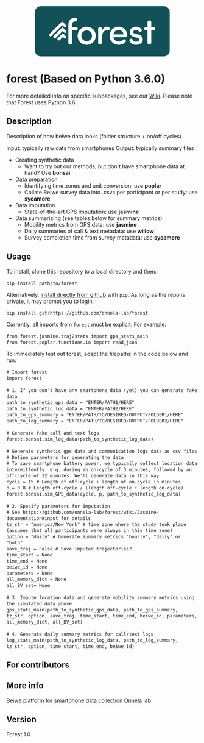 <p align="center">
  <img width="354" height="132" src="https://github.com/onnela-lab/forest/blob/master/forest-logo-color.png">
</p>

# forest (Based on Python 3.6.0)

For more detailed info on specific subpackages, see our [Wiki](https://github.com/onnela-lab/forest/wiki). Please note that Forest uses Python 3.6.

## Description

Description of how beiwe data looks (folder structure + on/off cycles)

Input: typically raw data from smartphones
Output: typically summary files
-	Creating synthetic data
    - Want to try out our methods, but don't have smartphone data at hand? Use **bonsai**
-	Data preparation
    - Identifying time zones and unit conversion: use **poplar**
    - Collate Beiwe survey data into .csvs per participant or per study: use **sycamore**
-	Data imputation
    - State-of-the-art GPS imputation: use **jasmine**
-	Data summarizing (see tables below for summary metrics)
    - Mobility metrics from GPS data: use **jasmine**
    - Daily summaries of call & text metadata: use **willow**
    - Survey completion time from survey metadata: use **sycamore**
    
## Usage
To install, clone this repository to a local directory and then:
```
pip install path/to/forest
```
Alternatively, [install directly from github](https://pip.pypa.io/en/stable/reference/pip_install/#git) with `pip`. As long as the repo is private, it may prompt you to login.
```
pip install git+https://github.com/onnela-lab/forest
```

Currently, all imports from `forest` must be explicit.  For example:
```
from forest.jasmine.traj2stats import gps_stats_main
from forest.poplar.functions.io import read_json
```

To immediately test out forest, adapt the filepaths in the code below and run:
```
# Import forest
import forest

# 1. If you don't have any smartphone data (yet) you can generate fake data
path_to_synthetic_gps_data = "ENTER/PATH1/HERE"
path_to_synthetic_log_data = "ENTER/PATH2/HERE"
path_to_gps_summary = "ENTER/PATH/TO/DESIRED/OUTPUT/FOLDER1/HERE"
path_to_log_summary = "ENTER/PATH/TO/DESIRED/OUTPUT/FOLDER2/HERE"

# Generate fake call and text logs 
forest.bonsai.sim_log_data(path_to_synthetic_log_data)

# Generate synthetic gps data and communication logs data as csv files
# Define parameters for generating the data
# To save smartphone battery power, we typically collect location data intermittently: e.g. during an on-cycle of 3 minutes, followed by an off-cycle of 12 minutes. We'll generate data in this way
cycle = 15 # Length of off-cycle + length of on-cycle in minutes
p = 0.8 # Length off-cycle / (length off-cycle + length on-cycle)
forest.bonsai.sim_GPS_data(cycle, p, path_to_synthetic_log_data)

# 2. Specify parameters for imputation 
# See https://github.com/onnela-lab/forest/wiki/Jasmine-documentation#input for details
tz_str = "America/New_York" # time zone where the study took place (assumes that all participants were always in this time zone)
option = "daily" # Generate summary metrics "hourly", "daily" or "both"
save_traj = False # Save imputed trajectories?
time_start = None 
time_end = None
beiwe_id = None
parameters = None
all_memory_dict = None
all_BV_set= None

# 3. Impute location data and generate mobility summary metrics using the simulated data above
gps_stats_main(path_to_synthetic_gps_data, path_to_gps_summary, tz_str, option, save_traj, time_start, time_end, beiwe_id, parameters, all_memory_dict, all_BV_set)

# 4. Generate daily summary metrics for call/text logs
log_stats_main(path_to_synthetic_log_data, path_to_log_summary, tz_str, option, time_start, time_end, beiwe_id)
```


## For contributors

## More info

[Beiwe platform for smartphone data collection](https://www.beiwe.org/)
[Onnela lab](https://www.hsph.harvard.edu/onnela-lab/)

## Version 
Forest 1.0
